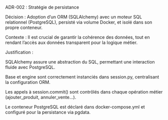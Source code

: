 ADR-002 : Stratégie de persistance

Décision : Adoption d’un ORM (SQLAlchemy) avec un moteur SQL relationnel (PostgreSQL), persisté via volume Docker, et isolé dans son propre conteneur.

Contexte : Il est crucial de garantir la cohérence des données, tout en rendant l’accès aux données transparent pour la logique métier.

Justification :

SQLAlchemy assure une abstraction du SQL, permettant une interaction fluide avec PostgreSQL.

Base et engine sont correctement instanciés dans session.py, centralisant la configuration ORM.

Les appels à session.commit() sont contrôlés dans chaque opération métier (ajouter_produit, annuler_vente…).

Le conteneur PostgreSQL est déclaré dans docker-compose.yml et configuré pour la persistance via pgdata.